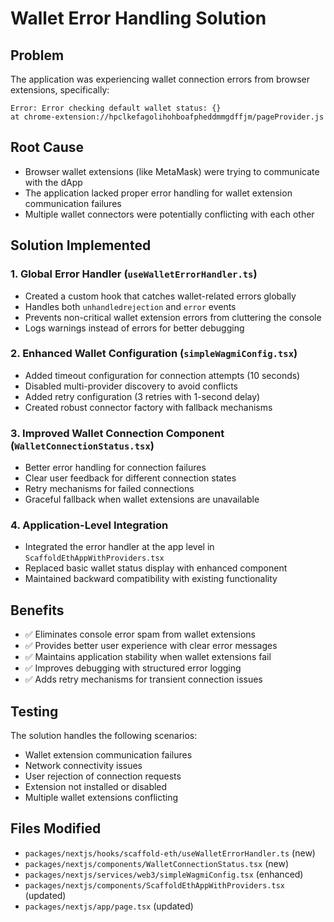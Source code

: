 # Wallet Error Handling Solution

## Problem
The application was experiencing wallet connection errors from browser extensions, specifically:
```
Error: Error checking default wallet status: {}
at chrome-extension://hpclkefagolihohboafpheddmmgdffjm/pageProvider.js
```

## Root Cause
- Browser wallet extensions (like MetaMask) were trying to communicate with the dApp
- The application lacked proper error handling for wallet extension communication failures
- Multiple wallet connectors were potentially conflicting with each other

## Solution Implemented

### 1. Global Error Handler (`useWalletErrorHandler.ts`)
- Created a custom hook that catches wallet-related errors globally
- Handles both `unhandledrejection` and `error` events
- Prevents non-critical wallet extension errors from cluttering the console
- Logs warnings instead of errors for better debugging

### 2. Enhanced Wallet Configuration (`simpleWagmiConfig.tsx`)
- Added timeout configuration for connection attempts (10 seconds)
- Disabled multi-provider discovery to avoid conflicts
- Added retry configuration (3 retries with 1-second delay)
- Created robust connector factory with fallback mechanisms

### 3. Improved Wallet Connection Component (`WalletConnectionStatus.tsx`)
- Better error handling for connection failures
- Clear user feedback for different connection states
- Retry mechanisms for failed connections
- Graceful fallback when wallet extensions are unavailable

### 4. Application-Level Integration
- Integrated the error handler at the app level in `ScaffoldEthAppWithProviders.tsx`
- Replaced basic wallet status display with enhanced component
- Maintained backward compatibility with existing functionality

## Benefits
- ✅ Eliminates console error spam from wallet extensions
- ✅ Provides better user experience with clear error messages
- ✅ Maintains application stability when wallet extensions fail
- ✅ Improves debugging with structured error logging
- ✅ Adds retry mechanisms for transient connection issues

## Testing
The solution handles the following scenarios:
- Wallet extension communication failures
- Network connectivity issues
- User rejection of connection requests
- Extension not installed or disabled
- Multiple wallet extensions conflicting

## Files Modified
- `packages/nextjs/hooks/scaffold-eth/useWalletErrorHandler.ts` (new)
- `packages/nextjs/components/WalletConnectionStatus.tsx` (new)
- `packages/nextjs/services/web3/simpleWagmiConfig.tsx` (enhanced)
- `packages/nextjs/components/ScaffoldEthAppWithProviders.tsx` (updated)
- `packages/nextjs/app/page.tsx` (updated)
